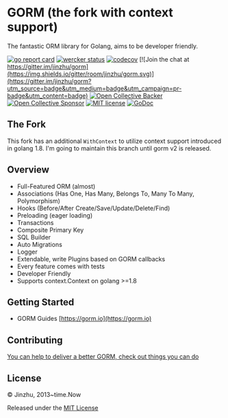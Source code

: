 # GORM (the fork with context support)

The fantastic ORM library for Golang, aims to be developer friendly.

[![go report card](https://goreportcard.com/badge/github.com/remohammadi/gorm "go report card")](https://goreportcard.com/report/github.com/remohammadi/gorm)
[![wercker status](https://app.wercker.com/status/ea43cc4e19d1e63076a9cd9fbc05f95d/s/master "wercker status")](https://app.wercker.com/project/byKey/ea43cc4e19d1e63076a9cd9fbc05f95d)
[![codecov](https://codecov.io/gh/jinzhu/gorm/branch/master/graph/badge.svg)](https://codecov.io/gh/jinzhu/gorm)
[![Join the chat at https://gitter.im/jinzhu/gorm](https://img.shields.io/gitter/room/jinzhu/gorm.svg)](https://gitter.im/jinzhu/gorm?utm_source=badge&utm_medium=badge&utm_campaign=pr-badge&utm_content=badge)
[![Open Collective Backer](https://opencollective.com/gorm/tiers/backer/badge.svg?label=backer&color=brightgreen "Open Collective Backer")](https://opencollective.com/gorm)
[![Open Collective Sponsor](https://opencollective.com/gorm/tiers/sponsor/badge.svg?label=sponsor&color=brightgreen "Open Collective Sponsor")](https://opencollective.com/gorm)
[![MIT license](https://img.shields.io/badge/license-MIT-brightgreen.svg)](https://opensource.org/licenses/MIT)
[![GoDoc](https://godoc.org/github.com/remohammadi/gorm?status.svg)](https://godoc.org/github.com/remohammadi/gorm)

## The Fork
This fork has an additional `WithContext` to utilize context support introduced in golang 1.8. I'm going to maintain this branch until gorm v2 is released.

## Overview

* Full-Featured ORM (almost)
* Associations (Has One, Has Many, Belongs To, Many To Many, Polymorphism)
* Hooks (Before/After Create/Save/Update/Delete/Find)
* Preloading (eager loading)
* Transactions
* Composite Primary Key
* SQL Builder
* Auto Migrations
* Logger
* Extendable, write Plugins based on GORM callbacks
* Every feature comes with tests
* Developer Friendly
* Supports context.Context on golang >=1.8

## Getting Started

* GORM Guides [https://gorm.io](https://gorm.io)

## Contributing

[You can help to deliver a better GORM, check out things you can do](https://gorm.io/contribute.html)

## License

© Jinzhu, 2013~time.Now

Released under the [MIT License](https://github.com/remohammadi/gorm/blob/master/License)
